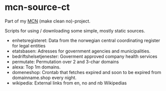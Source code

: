 # mcn-source-ct

Part of my [MCN](https://github.com/search?q=user%3AKagee+mcn+in%3Aname&type=Repositories) (make clean no)-project.

Scripts for using / downloading some simple, mostly static sources.

* enhetsregisteret: Data from the norwegian central coordinating register for legal entities
* etatsbasen: Adresses for government agencies and municipalities.
* bedriftshelsetjenester: Goverment approved company health services
* permutate: Permutation over 2 and 3-char domains
* alexa: Top 1m domains. 
* domeneshop: Crontab that fetches expired and soon to be expired from domainname.shop every night.
* wikipedia: External links from en, no and nb Wikipedias
